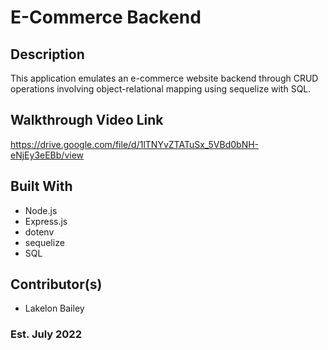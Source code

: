 # E-Commerce Backend

## Description
This application emulates an e-commerce website backend through CRUD operations involving object-relational mapping using sequelize with SQL.

## Walkthrough Video Link
https://drive.google.com/file/d/1lTNYvZTATuSx_5VBd0bNH-eNjEy3eEBb/view

## Built With
- Node.js
- Express.js
- dotenv
- sequelize
- SQL

## Contributor(s)
- Lakelon Bailey

### Est. July 2022